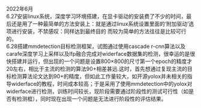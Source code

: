
2022年6月  
  6.27安装linux系统，深度学习环境搭建，在显卡驱动的安装费了不少的时间，最后还是用了一种最简单的方法安装上：就是通过linux系统设置里面的‘附加驱动’选项进行安装，不禁感叹：同样达到最终目的 而较为简单的方法往往是比较可行的。  
  6.28搭建mmdetection目标检测框架，试图通过使用cascade r-cnn算法以及carafe深度学习上采样以及lfp融合完成对widerface数据集的检测，很幸运的是很快搭建并运行，但出现的一个问题是设置800×800的尺寸第一个epoch的精度才20左右，相比于主流的检测的算法90+相差甚远.这时，首先想通过复现主流的目标检测算法论文达到90+的精度，但如此工作量较大，如开源yolox并未相关的指导widerface的教程，时间成本较高；于是采用了使用mmdetection中的yolox对widerface进行检测，训练时间较长，现阶段需要通过阶段性的测试可行性（如是否有检测框），同时现在出现一个问题是无法进行阶段性的评估结果。
